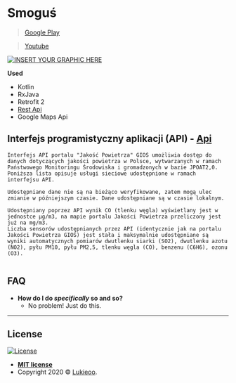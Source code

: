  
 

# Smoguś

>  <a href="https://play.google.com/store/apps/details?id=com.anioncode.smogu&gl=PL">Google Play<a/>
 

>  <a href="https://youtu.be/3D22nh299XI">Youtube<a/>

[![INSERT YOUR GRAPHIC HERE](https://anioncode.pl/wp-content/uploads/2020/03/image4537-0-768x355.png)]()

**Used**

- Kotlin
- RxJava
- Retrofit 2
- <a href="https://powietrze.gios.gov.pl/pjp/content/api">Rest Api</a>
- Google Maps Api

 
 
## Interfejs programistyczny aplikacji (API) - <a href="https://powietrze.gios.gov.pl">Api</a>

```
Interfejs API portalu "Jakość Powietrza" GIOŚ umożliwia dostęp do danych dotyczących jakości powietrza w Polsce, wytwarzanych w ramach Państwowego Monitoringu Środowiska i gromadzonych w bazie JPOAT2,0. Poniższa lista opisuje usługi sieciowe udostępnione w ramach interfejsu API.

Udostępniane dane nie są na bieżąco weryfikowane, zatem mogą ulec zmianie w późniejszym czasie. Dane udostępniane są w czasie lokalnym.

Udostępniany poprzez API wynik CO (tlenku węgla) wyświetlany jest w jednostce μg/m3, na mapie portalu Jakości Powietrza przeliczony jest już na mg/m3.
Liczba sensorów udostępnianych przez API (identycznie jak na portalu Jakości Powietrza GIOŚ) jest stała i maksymalnie udostępniane są wyniki automatycznych pomiarów dwutlenku siarki (SO2), dwutlenku azotu (NO2), pyłu PM10, pyłu PM2,5, tlenku węgla (CO), benzenu (C6H6), ozonu (O3).
 
```

## FAQ

- **How do I do *specifically* so and so?**
    - No problem! Just do this.

--- 

## License

[![License](http://img.shields.io/:license-mit-blue.svg?style=flat-square)](http://badges.mit-license.org)

- **[MIT license](http://opensource.org/licenses/mit-license.php)**
- Copyright 2020 © <a href="https://github.com/Lukieoo" target="_blank">Lukieoo</a>.
